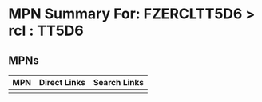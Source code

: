



# MPN Summary For: FZERCLTT5D6 > rcl : TT5D6

## MPNs
  

|MPN|Direct Links|Search Links|
| :--- | :--- | :--- |
||||
